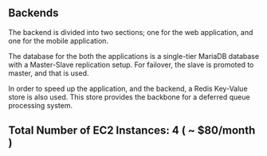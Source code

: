 ## Backends
The backend is divided into two sections; one for the web application, and one for the mobile
application.

The database for the both the applications is a single-tier MariaDB database with a Master-Slave
replication setup. For failover, the slave is promoted to master, and that is used.

In order to speed up the application, and the backend, a Redis Key-Value store is also used. This
store provides the backbone for a deferred queue processing system.

Total Number of EC2 Instances: 4 ( ~ $80/month )
----------------------------------------------------------------------------------------------------
